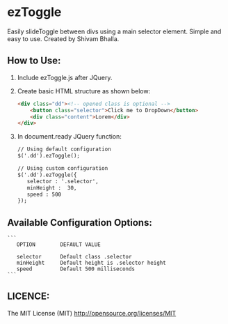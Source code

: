 ezToggle  
========
Easily slideToggle between divs using a main selector element. Simple and easy to use. Created by Shivam Bhalla. 

How to Use:
-----------
1. Include ezToggle.js after JQuery.
2. Create basic HTML structure as shown below:

	```html
	<div class="dd"><!-- opened class is optional -->
		<button class="selector">Click me to DropDown</button>
		<div class="content">Lorem</div>
	</div>
	```

3. In document.ready JQuery function:
	```html
	// Using default configuration
	$('.dd').ezToggle();

	// Using custom configuration
	$('.dd').ezToggle({
	   selector : '.selector',
	   minHeight :  30,
	   speed : 500
	});
	```

Available Configuration Options:
-------------------------
    ```        
       OPTION        DEFAULT VALUE

	   selector      Default class .selector
	   minHeight     Default height is .selector height
	   speed         Default 500 milliseconds
	```

LICENCE: 
--------
The MIT License (MIT)
http://opensource.org/licenses/MIT

